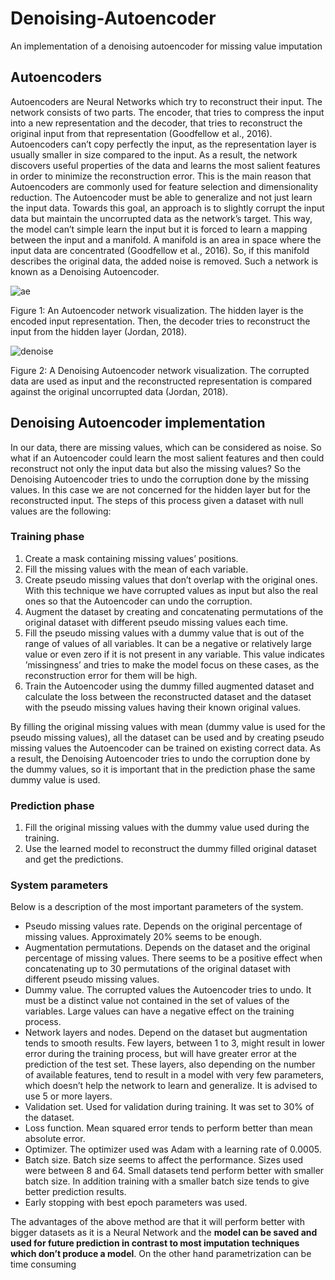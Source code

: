 # Denoising-Autoencoder
An implementation of a denoising autoencoder for missing value imputation

## Autoencoders

Autoencoders are Neural Networks which try to reconstruct their input.
The network consists of two parts. The encoder, that tries to compress the
input into a new representation and the decoder, that tries to reconstruct
the original input from that representation (Goodfellow et al., 2016). Autoencoders can’t copy perfectly the input, as the representation layer is usually
smaller in size compared to the input. As a result, the network discovers
useful properties of the data and learns the most salient features in order to
minimize the reconstruction error. This is the main reason that Autoencoders
are commonly used for feature selection and dimensionality reduction.
The Autoencoder must be able to generalize and not just learn the input
data. Towards this goal, an approach is to slightly corrupt the input data but
maintain the uncorrupted data as the network’s target. This way, the model
can’t simple learn the input but it is forced to learn a mapping between the
input and a manifold. A manifold is an area in space where the input data
are concentrated (Goodfellow et al., 2016). So, if this manifold describes the
original data, the added noise is removed. Such a network is known as a
Denoising Autoencoder.


![ae](https://user-images.githubusercontent.com/17834602/196054894-7e5872d9-d702-47aa-b8b7-04620169f500.png)

Figure 1: An Autoencoder network visualization. The hidden layer is the encoded input
representation. Then, the decoder tries to reconstruct the input from the hidden layer (Jordan, 2018).

![denoise](https://user-images.githubusercontent.com/17834602/196054988-eb0128c6-237d-40a6-85b1-78611ce90d13.png)

Figure 2: A Denoising Autoencoder network visualization. The corrupted data are used as input and
the reconstructed representation is compared against the original uncorrupted data (Jordan, 2018).

## Denoising Autoencoder implementation
In our data, there are missing values, which can be considered as noise.
So what if an Autoencoder could learn the most salient features and then
could reconstruct not only the input data but also the missing values? So
the Denoising Autoencoder tries to undo the corruption done by the missing
values. In this case we are not concerned for the hidden layer but for the
reconstructed input. The steps of this process given a dataset with null values
are the following:

### Training phase
1. Create a mask containing missing values’ positions.
2. Fill the missing values with the mean of each variable.
3. Create pseudo missing values that don’t overlap with the original ones.
With this technique we have corrupted values as input but also the real
ones so that the Autoencoder can undo the corruption.
4. Augment the dataset by creating and concatenating permutations of the
original dataset with different pseudo missing values each time.
5. Fill the pseudo missing values with a dummy value that is out of the
range of values of all variables. It can be a negative or relatively large
value or even zero if it is not present in any variable. This value indicates
’missingness’ and tries to make the model focus on these cases, as the
reconstruction error for them will be high.
6. Train the Autoencoder using the dummy filled augmented dataset and
calculate the loss between the reconstructed dataset and the dataset
with the pseudo missing values having their known original values.

By filling the original missing values with mean (dummy value is used
for the pseudo missing values), all the dataset can be used and by creating
pseudo missing values the Autoencoder can be trained on existing correct
data. As a result, the Denoising Autoencoder tries to undo the corruption
done by the dummy values, so it is important that in the prediction phase the
same dummy value is used.

### Prediction phase
1. Fill the original missing values with the dummy value used during the
training.
2. Use the learned model to reconstruct the dummy filled original dataset
and get the predictions.

### System parameters

Below is a description of the most important parameters of the system.

* Pseudo missing values rate. Depends on the original percentage of missing values. Approximately 20% seems to be enough.
* Augmentation permutations. Depends on the dataset and the original
percentage of missing values. There seems to be a positive effect when
concatenating up to 30 permutations of the original dataset with different pseudo missing values.
* Dummy value. The corrupted values the Autoencoder tries to undo. It
must be a distinct value not contained in the set of values of the variables. Large values can have a negative effect on the training process.
* Network layers and nodes. Depend on the dataset but augmentation
tends to smooth results. Few layers, between 1 to 3, might result in
lower error during the training process, but will have greater error at the
prediction of the test set. These layers, also depending on the number
of available features, tend to result in a model with very few parameters,
which doesn’t help the network to learn and generalize. It is advised to
use 5 or more layers.
* Validation set. Used for validation during training. It was set to 30% of
the dataset.
* Loss function. Mean squared error tends to perform better than mean
absolute error.
* Optimizer. The optimizer used was Adam with a learning rate of 0.0005.
* Batch size. Batch size seems to affect the performance. Sizes used were
between 8 and 64. Small datasets tend perform better with smaller batch
size. In addition training with a smaller batch size tends to give better
prediction results.
* Early stopping with best epoch parameters was used.

The advantages of the above method are that it will perform better with
bigger datasets as it is a Neural Network and the **model can be saved and used
for future prediction in contrast to most imputation techniques which don’t
produce a model**. On the other hand parametrization can be time consuming
